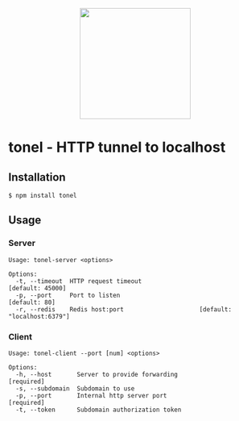 <p align="center">
  <img src="https://upload.wikimedia.org/wikipedia/commons/3/38/Oil_Barrel_graphic.png" height="220px">
</p>

# tonel - HTTP tunnel to localhost

## Installation

    $ npm install tonel

## Usage

### Server

```
Usage: tonel-server <options>

Options:
  -t, --timeout  HTTP request timeout                           [default: 45000]
  -p, --port     Port to listen                                    [default: 80]
  -r, --redis    Redis host:port                     [default: "localhost:6379"]
```

### Client

```
Usage: tonel-client --port [num] <options>

Options:
  -h, --host       Server to provide forwarding                       [required]
  -s, --subdomain  Subdomain to use
  -p, --port       Internal http server port                          [required]
  -t, --token      Subdomain authorization token
```
